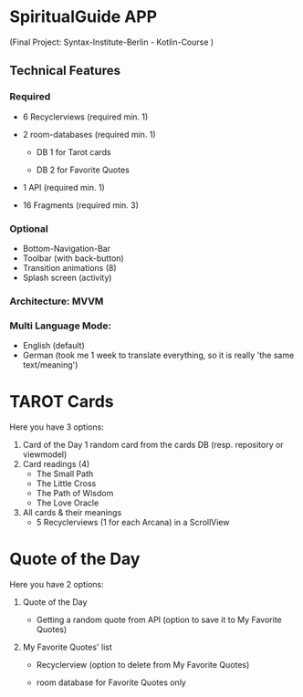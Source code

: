 # SpiritualGuide APP
(Final Project: Syntax-Institute-Berlin - Kotlin-Course )



## Technical Features
### Required
- 6 Recyclerviews (required min. 1)
- 2 room-databases (required min. 1)

    - DB 1 for Tarot cards

    - DB 2 for Favorite Quotes
- 1 API (required min. 1)
- 16 Fragments (required min. 3)

### Optional
- Bottom-Navigation-Bar
- Toolbar (with back-button)
- Transition animations (8)
- Splash screen (activity)

### Architecture: MVVM

### Multi Language Mode:
- English (default)
- German (took me 1 week to translate everything, so it is really 'the same text/meaning')


# TAROT Cards 
Here you have 3 options:
1. Card of the Day
   1 random card from the cards DB (resp. repository or viewmodel)
3. Card readings (4)
   - The Small Path
   - The Little Cross
   - The Path of Wisdom
   - The Love Oracle
4. All cards & their meanings
   - 5 Recyclerviews (1 for each Arcana) in a ScrollView



# Quote of the Day
Here you have 2 options:
1. Quote of the Day

   - Getting a random quote from API
(option to save it to My Favorite Quotes)
3. My Favorite Quotes' list

   - Recyclerview (option to delete from My Favorite Quotes)

   - room database for Favorite Quotes only
